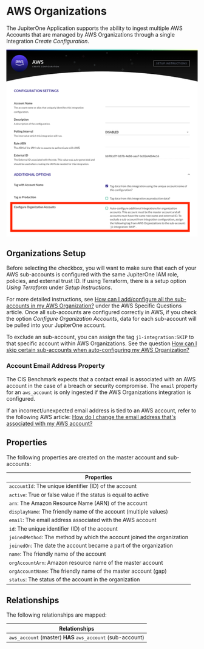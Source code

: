 # AWS Organizations

The JupiterOne Application supports the ability to ingest multiple AWS Accounts
that are managed by AWS Organizations through a single Integration *Create Configuration*. 

![aws-organizations-configure-checkbox](../../../assets/aws-organizations-configure-checkbox.png)

## Organizations Setup

Before selecting the checkbox, you will want to make sure that each of your AWS
sub-accounts is configured with the same JupiterOne IAM role, policies, and
external trust ID. If using Terraform, there is a setup option *Using Terraform*
under *Setup Instructions*. 

For more detailed instructions, see 
[How can I add/configure all the sub-accounts in my AWS Organization?](https://support.jupiterone.io/hc/en-us/articles/360026412494-AWS-Specific-Questions#howcaniaddconfigureallthesubaccountsinmyawsorganization)
under the AWS Specific Questions article. Once all sub-accounts are configured 
correctly in AWS, if you check the option *Configure Organization Accounts*, 
data for each sub-account will be pulled into your JupiterOne account.

To exclude an sub-account, you can assign the tag `j1-integration:SKIP` to that 
specific account within AWS Organizations. See the question 
[How can I skip certain sub-accounts when auto-configuring my AWS Organization?](https://support.jupiterone.io/hc/en-us/articles/360026412494-AWS-Specific-Questions#howcaniskipcertainsubaccountswhenautoconfiguringmyawsorganization)

### Account Email Address Property 

The CIS Benchmark expects that a contact email is associated with an AWS account
in the case of a breach or security compromise. The `email` property for an
`aws_account` is only ingested if the AWS Organizations integration is configured. 

If an incorrect/unexpected email address is tied to an AWS account, refer to the following AWS article: 
[How do I change the email address that's associated with my AWS account?](https://aws.amazon.com/premiumsupport/knowledge-center/change-email-address/)

## Properties 

The following properties are created on the master account and sub-accounts:

| Properties                                                                |
| ------------------------------------------------------------------------- |
| `accountId`: The unique identifier (ID) of the account                    |
| `active`: True or false value if the status is equal to active            |
| `arn`: The Amazon Resource Name (ARN) of the account                      |
| `displayName`: The friendly name of the account (multiple values)         |
| `email`: The email address associated with the AWS account                |
| `id`: The unique identifier (ID) of the account                           |
| `joinedMethod`: The method by which the account joined the organization   |
| `joinedOn`: The date the account became a part of the organization        |
| `name`: The friendly name of the account                                  |
| `orgAccountArn`: Amazon resource name of the master account               |
| `orgAccountName`: The friendly name of the master account (gap)           |
| `status`: The status of the account in the organization                   |

## Relationships 

The following relationships are mapped:

| Relationships                                                             |
| ------------------------------------------------------------------------- |
| `aws_account` (master) **HAS** `aws_account` (sub-account)                |